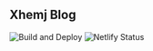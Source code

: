 ## Xhemj Blog

![Build and Deploy](https://github.com/xhemj/xhemj.github.io/workflows/Build%20and%20Deploy/badge.svg?branch=source)
![Netlify Status](https://api.netlify.com/api/v1/badges/5a8c61bd-e97e-4ef7-96ba-87219681f4fe/deploy-status)
